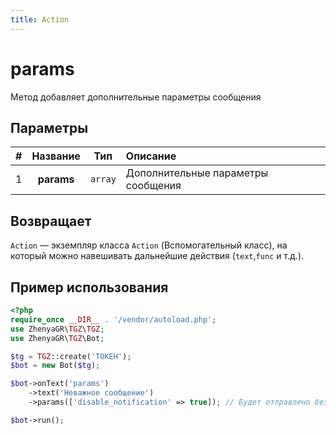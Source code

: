 ```yaml
---
title: Action
---
```


# params
Метод добавляет дополнительные параметры сообщения

## Параметры

| # |  Название  |   Тип   | Описание                           |
|:-:|:----------:|:-------:|:-----------------------------------|
| 1 | **params** | `array` | Дополнительные параметры сообщения |

## Возвращает

`Action` — экземпляр класса `Action` (Вспомогательный класс), на который можно навешивать дальнейшие действия (`text`,`func` и т.д.).

## Пример использования

```php
<?php
require_once __DIR__ . '/vendor/autoload.php';
use ZhenyaGR\TGZ\TGZ;
use ZhenyaGR\TGZ\Bot;

$tg = TGZ::create('ТОКЕН');
$bot = new Bot($tg);

$bot->onText('params')
    ->text('Неважное сообщение')
    ->params(['disable_notification' => true]); // Будет отправлено без уведомления

$bot->run();
```